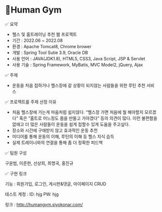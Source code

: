 # 💪Human Gym

✅ 요약

- 헬스 및 홈트레이닝 추천 웹 프로젝트
- 기간 : 2022.06 ~ 2022.08
- 환경 : Apache Tomcat8, Chrome brower
- 개발 : Spring Tool Sutie 3.9, Oracle DB
- 사용 언어 : JAVA(JDK1.8), HTML5, CSS3, Java Script, JSP & Servlet
- 사용 기술 : Spring Framework, MyBatis, MVC Model2, jQuery, Ajax


✅ 주제

- 운동을 처음 접하거나 헬스장에 갈 상황이 되지않는 사람들을 위한 루틴 추천 서비스


✅ 프로젝트를 주제 선정 이유

- 처음 헬스장에 가는게 마음처럼 쉽지않다. “헬스장 가면 처음에 뭘 해야할지 모르겠다” 혹은 “홈트로 어느정도 몸을 만들고 가야겠다” 등의 의견이 많다. 
이런 불편함을 없애고 더 많은 사람들이 운동을 쉽게 접할수 있게 도움을 주고싶다.
- 장소와 시간에 구애받지 않고 효과적인 운동 추천
- 미디어를 통해 운동의 이해, 루틴의 이해 등 헬스 지식 습득
- 실제 트레이너와의 연결을 통해 좀 더 정확한 피드백
    

✅ 팀원 구성

구윤범, 이준현, 선상희, 최명국, 홍진규


✅ 구현 링크

기능 : 회원가입, 로그인, 게시판&댓글, 마이페이지 CRUD

테스트 계정 : ID:   hjg PW: hjg

링크 : http://humangym.siyokonar.com/
